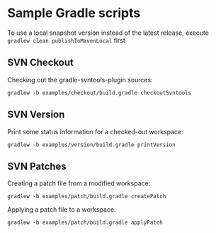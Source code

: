 # Sample Gradle scripts

To use a local snapshot version instead of the latest release, execute `gradlew clean publishToMavenLocal` first


## SVN Checkout

Checking out the gradle-svntools-plugin sources:

    gradlew -b examples/checkout/build.gradle checkoutSvntools

## SVN Version

Print some status information for a checked-out workspace:

    gradlew -b examples/version/build.gradle printVersion

## SVN Patches

Creating a patch file from a modified workspace:

    gradlew -b examples/patch/build.gradle createPatch

Applying a patch file to a workspace:

    gradlew -b examples/patch/build.gradle applyPatch
